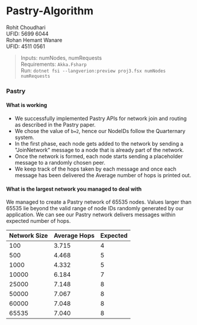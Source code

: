 # Pastry-Algorithm

Rohit Choudhari  
UFID: 5699 6044  
Rohan Hemant Wanare  
UFID: 4511 0561

> Inputs: numNodes, numRequests <br>
> Requirements: `Akka.Fsharp` <br>
> Run: `dotnet fsi --langverion:preview proj3.fsx numNodes numRequests` <br>


### Pastry


#### What is working

  - We successfully implemented Pastry APIs for network join and routing as described in the Pastry paper.
  - We chose the value of `b=2`, hence our NodeIDs follow the Quarternary system.
  - In the first phase, each node gets added to the network by sending a "JoinNetwork" message to a node that is already part of the network.
  - Once the network is formed, each node starts sending a placeholder message to a randomly chosen peer.
  - We keep track of the hops taken by each message and once each message has been delivered the Average number of hops is printed out.

#### What is the largest network you managed to deal with

We managed to create a Pastry network of 65535 nodes.
Values larger than 65535 lie beyond the valid range of node IDs randomly generated by our application.
We can see our Pastry network delivers messages within expected number of hops. 

| Network Size      | Average Hops      | Expected  |
|--------------     |--------------     |---------  |
| 100               | 3.715             | 4         |
| 500  	            | 4.468             | 5         |
| 1000              | 4.332             | 5         |
| 10000             | 6.184             | 7         |
| 25000             | 7.148             | 8         |
| 50000             | 7.067             | 8         |
| 60000             | 7.048             | 8         |
| 65535             | 7.040             | 8         |
